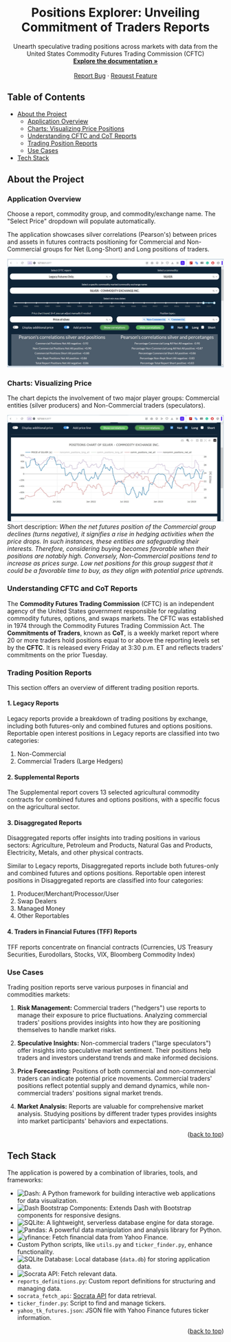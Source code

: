 <a name="readme-top"></a>

<div align="center">

  <h1 align="center">Positions Explorer: Unveiling Commitment of Traders Reports</h1>

  <p align="center">
    Unearth speculative trading positions across markets with data from the United States Commodity Futures Trading Commission (CFTC)
    <br />
    <a href="https://github.com/MarcinLinkl/Positions-CoT-Futures-Explorer"><strong>Explore the documentation »</strong></a>
    <br />
    <br />
    <!-- <a href="https://github.com/MarcinLinkl/Positions-CoT-Futures-Explorer">View Demo</a>
    · -->
    <a href="https://github.com/MarcinLinkl/Positions-CoT-Futures-Explorer/issues">Report Bug</a>
    ·
    <a href="https://github.com/MarcinLinkl/Positions-CoT-Futures-Explorer/issues">Request Feature</a>
  </p>
</div>

## Table of Contents
- [About the Project](#about-the-project)
  - [Application Overview](#application-overview)
  - [Charts: Visualizing Price Positions](#charts-visualizing-price-positions)
  - [Understanding CFTC and CoT Reports](#understanding-cftc-and-cot-reports)
  - [Trading Position Reports](#trading-position-reports)
  - [Use Cases](#use-cases)
- [Tech Stack](#tech-stack)

## About the Project

### Application Overview
Choose a report, commodity group, and commodity/exchange name. The "Select Price" dropdown will populate automatically.

The application showcases silver correlations (Pearson's) between prices and assets in futures contracts positioning for Commercial and Non-Commercial groups for Net (Long-Short) and Long positions of traders.

![App Interface](assets/1.jpg "Positions Explorer Interface")

### Charts: Visualizing Price 

The chart depicts the involvement of two major player groups: Commercial entities (silver producers) and Non-Commercial traders (speculators).

![App Interface](assets/2.jpg "Positions Explorer Charts")
Short description: _When the net futures position of the Commercial group declines (turns negative), it signifies a rise in hedging activities when the price drops. In such instances, these entities are safeguarding their interests. Therefore, considering buying becomes favorable when their positions are notably high.
Conversely, Non-Commercial positions tend to increase as prices surge. Low net positions for this group suggest that it could be a favorable time to buy, as they align with potential price uptrends._


### Understanding CFTC and CoT Reports

The **Commodity Futures Trading Commission** (CFTC) is an independent agency of the United States government responsible for regulating commodity futures, options, and swaps markets. The CFTC was established in 1974 through the Commodity Futures Trading Commission Act.
The **Commitments of Traders**, known as **CoT**, is a weekly market report where 20 or more traders hold positions equal to or above the reporting levels set by the **CFTC**. It is released every Friday at 3:30 p.m. ET and reflects traders' commitments on the prior Tuesday.

### Trading Position Reports

This section offers an overview of different trading position reports.

#### 1. Legacy Reports

Legacy reports provide a breakdown of trading positions by exchange, including both futures-only and combined futures and options positions. Reportable open interest positions in Legacy reports are classified into two categories:

1. Non-Commercial
2. Commercial Traders (Large Hedgers)

#### 2. Supplemental Reports

The Supplemental report covers 13 selected agricultural commodity contracts for combined futures and options positions, with a specific focus on the agricultural sector.

#### 3. Disaggregated Reports

Disaggregated reports offer insights into trading positions in various sectors: Agriculture, Petroleum and Products, Natural Gas and Products, Electricity, Metals, and other physical contracts.

Similar to Legacy reports, Disaggregated reports include both futures-only and combined futures and options positions. Reportable open interest positions in Disaggregated reports are classified into four categories:

1. Producer/Merchant/Processor/User
2. Swap Dealers
3. Managed Money
4. Other Reportables

#### 4. Traders in Financial Futures (TFF) Reports

TFF reports concentrate on financial contracts (Currencies, US Treasury Securities, Eurodollars, Stocks, VIX, Bloomberg Commodity Index)

### Use Cases

Trading position reports serve various purposes in financial and commodities markets:

1. **Risk Management:** Commercial traders ("hedgers") use reports to manage their exposure to price fluctuations. Analyzing commercial traders' positions provides insights into how they are positioning themselves to handle market risks.

2. **Speculative Insights:** Non-commercial traders ("large speculators") offer insights into speculative market sentiment. Their positions help traders and investors understand trends and make informed decisions.

3. **Price Forecasting:** Positions of both commercial and non-commercial traders can indicate potential price movements. Commercial traders' positions reflect potential supply and demand dynamics, while non-commercial traders' positions signal market trends.

4. **Market Analysis:** Reports are valuable for comprehensive market analysis. Studying positions by different trader types provides insights into market participants' behaviors and expectations.

<p align="right">(<a href="#readme-top">back to top</a>)</p>

## Tech Stack

The application is powered by a combination of libraries, tools, and frameworks:

- ![Dash](https://img.shields.io/badge/-Dash-1E90FF?style=flat&logo=Dash&logoColor=white&labelColor=1E90FF): A Python framework for building interactive web applications for data visualization.
- ![Dash Bootstrap Components](https://img.shields.io/badge/-Dash%20Bootstrap%20Components-563D7C?style=flat&logo=Bootstrap&logoColor=white&labelColor=563D7C): Extends Dash with Bootstrap components for responsive designs.
- ![SQLite](https://img.shields.io/badge/-SQLite-003B57?style=flat&logo=SQLite&logoColor=white&labelColor=003B57): A lightweight, serverless database engine for data storage.
- ![Pandas](https://img.shields.io/badge/-Pandas-150458?style=flat&logo=Pandas&logoColor=white&labelColor=150458): A powerful data manipulation and analysis library for Python.
- ![yfinance](https://img.shields.io/badge/-yfinance-2B8FD9?style=flat&logo=Python&logoColor=white&labelColor=2B8FD9): Fetch financial data from Yahoo Finance.
- Custom Python scripts, like `utils.py` and `ticker_finder.py`, enhance functionality.
- ![SQLite Database](https://img.shields.io/badge/-SQLite-003B57?style=flat&logo=SQLite&logoColor=white&labelColor=003B57): Local database (`data.db`) for storing application data.
- ![Socrata API](https://img.shields.io/badge/-Socrata%20API-3498DB?style=flat&logo=Socrata&logoColor=white&labelColor=3498DB): Fetch relevant data.
- `reports_definitions.py`: Custom report definitions for structuring and managing data.
- `socrata_fetch_api`: [Socrata API](https://dev.socrata.com/) for data retrieval.
- `ticker_finder.py`: Script to find and manage tickers.
- `yahoo_tk_futures.json`: JSON file with Yahoo Finance futures ticker information.

<p align="right">(<a href="#readme-top">back to top</a>)</p>
